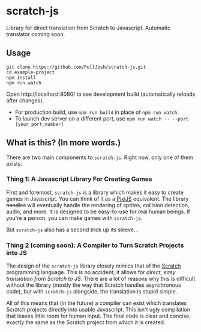 # scratch-js
Library for direct translation from Scratch to Javascript. Automatic translator coming soon.

## Usage
```
git clone https://github.com/PullJosh/scratch-js.git
cd example-project
npm install
npm run watch
```
Open http://localhost:8080/ to see development build (automatically reloads after changes).

* For production build, use `npm run build` in place of `npm run watch`.
* To launch dev server on a different port, use `npm run watch -- --port [your_port_number]`

## What is this? (In more words.)
There are two main components to `scratch-js`. Right now, only one of them exists.

### Thing 1: A Javascript Library For Creating Games
First and foremost, `scratch-js` is a library which makes it easy to create games in Javascript. You can think of it as a [PixiJS](http://www.pixijs.com/) equivalent. The library ~~handles~~ will eventually handle the rendering of sprites, collision detection, audio, and more. It is designed to be easy-to-use for real human beings. If you're a person, you can make games with `scratch-js`.

But `scratch-js` also has a second trick up its sleeve...

### Thing 2 (coming soon): A Compiler to Turn Scratch Projects into JS
The design of the `scratch-js` library closely mimics that of the [Scratch](https://scratch.mit.edu/) programming language. This is no accident; it allows for *direct, easy translation from Scratch to JS*. There are a lot of reasons why this is difficult without the library (mostly the way that Scratch handles asynchronous code), but with `scratch-js` alongside, the translation is stupid simple.

All of this means that (in the future) a compiler can exist which translates Scratch projects directly into usable Javascript. This isn't ugly compilation that leaves little room for human input. The final code is clear and concise, exactly the same as the Scratch project from which it is created.